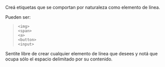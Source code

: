 Creá etiquetas que se comportan por naturaleza como elemento de línea.

Pueden ser:

> `<img>`  
> `<span>`  
> `<a>`  
> `<button>`  
> `<input>`  

Sentite libre de crear cualquier elemento de línea que desees y notá que ocupa sólo el espacio delimitado por su contenido.